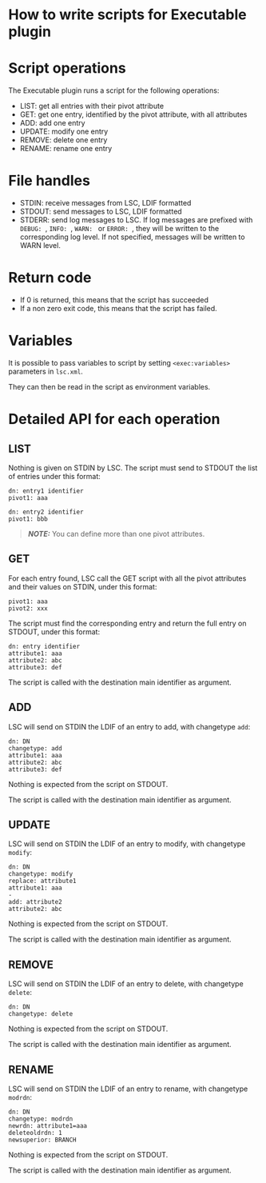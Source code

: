 # How to write scripts for Executable plugin

Script operations
=================

The Executable plugin runs a script for the following operations:

* LIST: get all entries with their pivot attribute
* GET: get one entry, identified by the pivot attribute, with all attributes
* ADD: add one entry
* UPDATE: modify one entry
* REMOVE: delete one entry
* RENAME: rename one entry

File handles
============

* STDIN: receive messages from LSC, LDIF formatted
* STDOUT: send messages to LSC, LDIF formatted
* STDERR: send log messages to LSC. If log messages are prefixed with `DEBUG: `, `INFO: `, `WARN: ` or `ERROR: `, they will be written to the corresponding log level. If not specified, messages will be written to WARN level.

Return code
===========

* If 0 is returned, this means that the script has succeeded
* If a non zero exit code, this means that the script has failed.

Variables
=========

It is possible to pass variables to script by setting `<exec:variables>` parameters in `lsc.xml`.

They can then be read in the script as environment variables.

Detailed API for each operation
===============================

LIST
----

Nothing is given on STDIN by LSC. The script must send to STDOUT the list of entries under this format:

```ldif
dn: entry1 identifier
pivot1: aaa

dn: entry2 identifier
pivot1: bbb
```

> **_NOTE:_** You can define more than one pivot attributes.

GET
---

For each entry found, LSC call the GET script with all the pivot attributes and their values on STDIN, under this format:

```ldif
pivot1: aaa
pivot2: xxx
```

The script must find the corresponding entry and return the full entry on STDOUT, under this format:

```ldif
dn: entry identifier
attribute1: aaa
attribute2: abc
attribute3: def
```

The script is called with the destination main identifier as argument.

ADD
---

LSC will send on STDIN the LDIF of an entry to add, with changetype `add`:

```ldif
dn: DN
changetype: add
attribute1: aaa
attribute2: abc
attribute3: def
```

Nothing is expected from the script on STDOUT.

The script is called with the destination main identifier as argument.

UPDATE
------

LSC will send on STDIN the LDIF of an entry to modify, with changetype `modify`:

```ldif
dn: DN
changetype: modify
replace: attribute1
attribute1: aaa
-
add: attribute2
attribute2: abc
```

Nothing is expected from the script on STDOUT.

The script is called with the destination main identifier as argument.

REMOVE
------

LSC will send on STDIN the LDIF of an entry to delete, with changetype `delete`:

```ldif
dn: DN
changetype: delete
```

Nothing is expected from the script on STDOUT.

The script is called with the destination main identifier as argument.

RENAME
------

LSC will send on STDIN the LDIF of an entry to rename, with changetype `modrdn`:

```ldif
dn: DN
changetype: modrdn
newrdn: attribute1=aaa
deleteoldrdn: 1
newsuperior: BRANCH
```

Nothing is expected from the script on STDOUT.

The script is called with the destination main identifier as argument.
